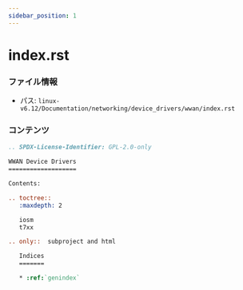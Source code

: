 ```yaml
---
sidebar_position: 1
---
```

# index.rst

### ファイル情報

- パス: `linux-v6.12/Documentation/networking/device_drivers/wwan/index.rst`

### コンテンツ

```rst
.. SPDX-License-Identifier: GPL-2.0-only

WWAN Device Drivers
===================

Contents:

.. toctree::
   :maxdepth: 2

   iosm
   t7xx

.. only::  subproject and html

   Indices
   =======

   * :ref:`genindex`

```
